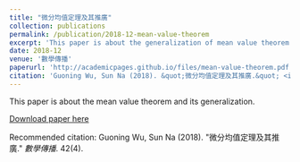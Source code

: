 ```yaml
---
title: "微分均值定理及其推廣"
collection: publications
permalink: /publication/2018-12-mean-value-theorem
excerpt: 'This paper is about the generalization of mean value theorem.'
date: 2018-12
venue: '數學傳播'
paperurl: 'http://academicpages.github.io/files/mean-value-theorem.pdf'
citation: 'Guoning Wu, Sun Na (2018). &quot;微分均值定理及其推廣.&quot; <i>數學傳播</i>. 42(4).'
---
```

This paper is about the mean value theorem and its generalization.

[Download paper here](http://academicpages.github.io/files/mean-value-theorem.pdf)

Recommended citation: Guoning Wu, Sun Na (2018). "微分均值定理及其推廣." <i>數學傳播</i>. 42(4).
